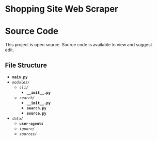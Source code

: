 # Shopping Site Web Scraper

# Source Code

This project is open source. Source code is available to view and suggest edit.

## File Structure

- **`main.py`**
- *`modules/`*
    - *`cli/`*
        - **`__init__.py`**
    - *`search/`*
        - **`__init__.py`**
        - **`search.py`**
        - **`source.py`**
- *`data/`*
    - **`user-agents`**
    - *`ignore/`*
    - *`sources/`*

